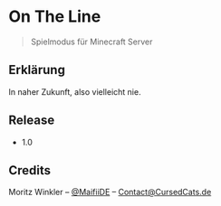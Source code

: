 # On The Line
> Spielmodus für Minecraft Server


## Erklärung

In naher Zukunft, also vielleicht nie.


## Release

* 1.0

## Credits

Moritz Winkler – [@MaifiiDE](https://twitter.com/maifiide) – Contact@CursedCats.de


<!-- Markdown link & img dfn's -->
[npm-image]: https://img.shields.io/npm/v/datadog-metrics.svg?style=flat-square
[npm-url]: https://npmjs.org/package/datadog-metrics
[npm-downloads]: https://img.shields.io/npm/dm/datadog-metrics.svg?style=flat-square
[travis-image]: https://img.shields.io/travis/dbader/node-datadog-metrics/master.svg?style=flat-square
[travis-url]: https://travis-ci.org/dbader/node-datadog-metrics
[wiki]: https://github.com/yourname/yourproject/wiki
